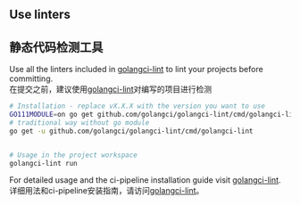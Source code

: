 ## Use linters
## 静态代码检测工具

Use all the linters included in [golangci-lint](https://github.com/golangci/golangci-lint) to lint your projects before committing.  
在提交之前，建议使用[golangci-lint](https://github.com/golangci/golangci-lint)对编写的项目进行检测

```bash
# Installation - replace vX.X.X with the version you want to use
GO111MODULE=on go get github.com/golangci/golangci-lint/cmd/golangci-lint@vX.X.X
# traditional way without go module
go get -u github.com/golangci/golangci-lint/cmd/golangci-lint


# Usage in the project workspace
golangci-lint run
```
For detailed usage and the ci-pipeline installation guide visit [golangci-lint](https://github.com/golangci/golangci-lint).  
详细用法和ci-pipeline安装指南，请访问[golangci-lint](https://github.com/golangci/golangci-lint)。